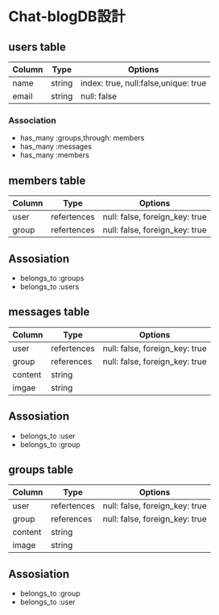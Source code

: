 # Chat-blogDB設計

## users table

|Column|Type|Options|
|------|----|-------|
|name|string|index: true, null:false,unique: true|
|email|string|null: false|

### Association
- has_many :groups,through: members
- has_many :messages
- has_many :members


## members table
|Column|Type|Options|
|------|----|-------|
|user|refertences|null: false, foreign_key: true|
|group|refertences|null: false, foreign_key: true|

## Assosiation
- belongs_to :groups
- belongs_to :users



## messages table
|Column|Type|Options|
|------|----|-------|
|user|refertences|null: false, foreign_key: true|
|group|references|null: false, foreign_key: true|
|content|string|
|imgae|string|

## Assosiation
- belongs_to :user
- belongs_to :group


## groups table
Column|Type|Options|
|------|----|-------|
|user|refertences|null: false, foreign_key: true|
|group|references|null: false, foreign_key: true|
|content|string|
|image|string|

## Assosiation
- belongs_to :group
- belongs_to :user

